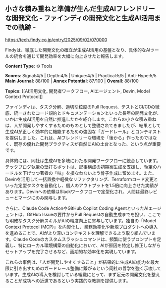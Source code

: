 ## 小さな積み重ねと準備が生んだ生成AIフレンドリーな開発文化 - ファインディの開発文化と生成AI活用までの軌跡 -

https://tech.findy.co.jp/entry/2025/09/02/070000

Findyは、徹底した開発文化の確立が生成AI活用の基盤となり、具体的なAIツールの統合を通じて開発効率を大幅に向上させたと報告します。

**Content Type**: ⚙️ Tools

**Scores**: Signal:4/5 | Depth:4/5 | Unique:4/5 | Practical:5/5 | Anti-Hype:5/5
**Main Journal**: 88/100 | **Annex Potential**: 87/100 | **Overall**: 88/100

**Topics**: [[AI活用文化, 開発者ワークフロー, AIエージェント, Devin, Model Context Protocol]]

ファインディは、タスク分解、適切な粒度のPull Request、テストとCI/CDの徹底、統一されたコード規約とドキュメンテーションといった長年の開発文化が、いかに生成AI活用を自然に推進したかを紹介します。これらの小さな積み重ねは、人が開発しやすくするためのものとして整備されてきましたが、結果として生成AIが正しく効率的に機能するための強固な「ガードレール」とコンテキストを提供しました。これは、AIフレンドリーな環境を「後から」作ったのではなく、既存の優れた開発プラクティスが自然にAIの土台となった、という点が重要です。

具体的には、同社は生成AIを多岐にわたる開発ワークフローに統合しています。テックブログ執筆の壁打ちボットは、記事構成の初期案生成を支援し、執筆のハードルを下げつつ著者の「味」を損なわないよう骨子作成に留めます。また、Devinを活用して一括置換や軽微なリファクタリング、Terraformコード変更といった定型タスクを自動化し、個人のアウトプットを1.5倍に向上させた実績があります。Devinへの依頼はSlackワークフローで定型化され、人間は最終レビューとマージにのみ関与します。

さらに、Claude Code ActionやGitHub Copilot Coding AgentといったAIエージェントは、GitHub Issueの要件からPull Requestの自動生成までを担い、ここでも明確なタスク分解スキルがAIの精度向上に寄与しています。独自の「Model Context Protocol (MCP)」を内製化し、業務効率化や新規プロダクトへの導入を進めることで、AIがより深いコンテキストを理解できるよう取り組んでいます。Claude Codeのカスタムスラッシュコマンドは、頻繁に使うプロンプトを定義し、特にローカル環境構築の自動化において、AIが原因を特定し修正しながらセットアップを完了させるなど、画期的な効率化を実現しています。

これらの事例は、「人が開発しやすくすること」が結果的に生成AIの能力を最大限に引き出すためのガードレール整備に繋がるという同社の哲学を強く示唆しています。生成AIの導入を検討している組織にとって、まず足元の開発文化を整えることが成功への近道であるという実践的な教訓を提供します。